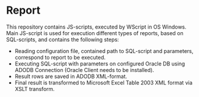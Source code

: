 # Report
This repository contains JS-scripts, executed by WScript in OS Windows.
Main JS-script is used for execution different types of reports, based on SQL-scripts, and contains the following steps:
- Reading configuration file, contained path to SQL-script and parameters, correspond to report to be executed.
- Executing SQL-script with parameters on configured Oracle DB using ADODB Connection (Oracle Client needs to be installed).
- Result rows are saved in ADODB XML-format.
- Final result is transformed to Microsoft Excel Table 2003 XML format via XSLT transform.

